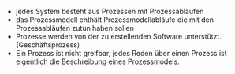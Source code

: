 - jedes System besteht aus Prozessen mit Prozessabläufen
- das Prozessmodell enthält Prozessmodellabläufe die mit den Prozessabläufen zutun haben sollen
- Prozesse werden von der zu erstellenden Software unterstützt. (Geschäftsprozess)
- Ein Prozess ist nicht greifbar, jedes Reden über einen Prozess ist eigentlich die Beschreibung eines Prozessmodels.